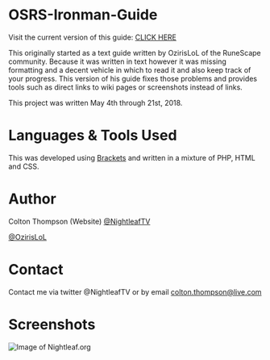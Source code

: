 # OSRS-Ironman-Guide

Visit the current version of this guide: [CLICK HERE](http://nightleaf.org)

This originally started as a text guide written by OzirisLoL of the RuneScape community.  Because it was written in text however it was missing formatting and a decent vehicle in which to read it and also keep track of your progress.  This version of his guide fixes those problems and provides tools such as direct links to wiki pages or screenshots instead of links.

This project was written May 4th through 21st, 2018.

# Languages & Tools Used

This was developed using [Brackets](http://brackets.io) and written in a mixture of PHP, HTML and CSS.

# Author

Colton Thompson (Website) [@NightleafTV](https://twitter.com/nightleaftv)

[@OzirisLoL](https://twitter.com/ozirisLoL)

# Contact

Contact me via twitter @NightleafTV or by email colton.thompson@live.com


# Screenshots

![Image of Nightleaf.org](https://i.imgur.com/DBUudFl.png)
